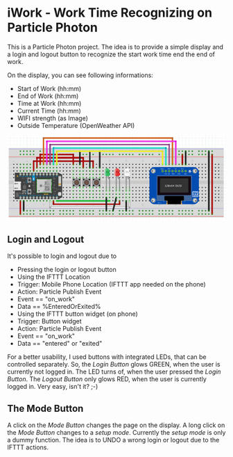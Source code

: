 # iWork - Work Time Recognizing on Particle Photon
This is a Particle Photon project. The idea is to provide a simple display
and a login and logout button to recognize the start work time end the end
of work.

On the display, you can see following informations:
 * Start of Work (hh:mm)
 * End of Work (hh:mm)
 * Time at Work (hh:mm)
 * Current Time (hh:mm)
 * WIFI strength (as Image)
 * Outside Temperature (OpenWeather API)

![alt tag](https://raw.githubusercontent.com/circlesmiler/iwork/master/iWork-fritzing.png)

## Login and Logout
It's possible to login and logout due to
 * Pressing the login or logout button
 * Using the IFTTT Location
  * Trigger: Mobile Phone Location (IFTTT app needed on the phone)
  * Action: Particle Publish Event
   * Event == "on_work"
   * Data == %EnteredOrExited%
 * Using the IFTTT button widget (on phone)
  * Trigger: Button widget
  * Action: Particle Publish Event
   * Event == "on_work"
   * Data == "entered" or "exited"

For a better usability, I used buttons with integrated LEDs, that can be
controlled separately. So, the *Login Button* glows GREEN, when the user is
currently not logged in. The LED turns of, when the user pressed the
*Login Button*. The *Logout Button* only glows RED, when the user is currently
logged in. Very easy, isn't it? ;-)

## The Mode Button
A click on the *Mode Button* changes the page on the display. A long click on
the *Mode Button* changes to a *setup mode*. Currently the *setup mode* is
only a dummy function. The idea is to UNDO a wrong login or logout due to the
IFTTT actions.
